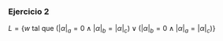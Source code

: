 ### Ejercicio 2

$L = \{w \text{ tal que } (|\alpha|_a = 0 \land |\alpha|_b = |\alpha|_c) \lor (|\alpha|_b = 0 \land |\alpha|_a = |\alpha|_c)\}$